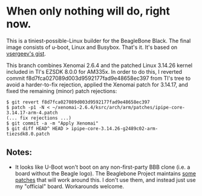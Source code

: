 When only nothing will do, right now.
=====================================

This is a tiniest-possible-Linux builder for the BeagleBone Black. The final image consists of u-boot, Linux and Busybox. That's it. It's based on [vsergeev's gist](https://gist.github.com/vsergeev/2391575).

This branch combines Xenomai 2.6.4 and the patched Linux 3.14.26 kernel included in TI's EZSDK 8.0.0 for AM335x. In order to do this, I reverted commit f8d7fca027089d003d9592177fad9e48658ec397 from TI's tree to avoid a harder-to-fix rejection, applied the Xenomai patch for 3.14.17, and fixed the remaining (minor) patch rejections:

```
$ git revert f8d7fca027089d003d9592177fad9e48658ec397
$ patch -p1 -N < ~/xenomai-2.6.4/ksrc/arch/arm/patches/ipipe-core-3.14.17-arm-4.patch
(... fix rejections ...)
$ git commit -a -m "Apply Xenomai"
$ git diff HEAD^ HEAD > ipipe-core-3.14.26-g2489c02-arm-tiezsdk8.0.patch
```

Notes:
------
* It looks like U-Boot won't boot on any non-first-party BBB clone (i.e. a board without the Beagle logo). The Beaglebone Project maintains [some patches](https://github.com/beagleboard/meta-beagleboard/tree/master/common-bsp/recipes-bsp/u-boot/u-boot-denx) that will work around this. I don't use them, and instead just use my "official" board. Workarounds welcome.
